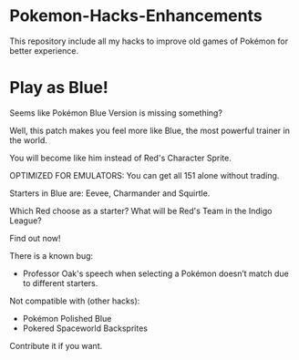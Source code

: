 # Pokemon-Hacks-Enhancements
This repository include all my hacks to improve old games of Pokémon for better experience.

# Play as Blue!
Seems like Pokémon Blue Version is missing something?

Well, this patch makes you feel more like Blue, the most powerful trainer in the world.

You will become like him instead of Red's Character Sprite.

OPTIMIZED FOR EMULATORS: You can get all 151 alone without trading.

Starters in Blue are: Eevee, Charmander and Squirtle.

Which Red choose as a starter? What will be Red's Team in the Indigo League?

Find out now!

There is a known bug:
- Professor Oak's speech when selecting a Pokémon doesn’t match due to different starters.

Not compatible with (other hacks):
- Pokémon Polished Blue
- Pokered Spaceworld Backsprites 

Contribute it if you want.
